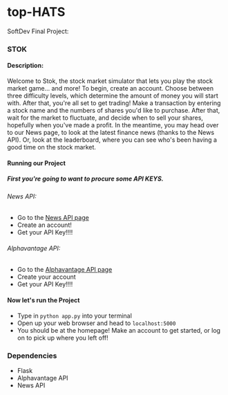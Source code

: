 # top-HATS
SoftDev Final Project:

### STOK

#### Description:
Welcome to Stok, the stock market simulator that lets you play the stock market game... and more! To begin, create an account. Choose between three difficulty levels, which determine the amount of money you will start with. After that, you're all set to get trading! Make a transaction by entering a stock name and the numbers of shares you'd like to purchase. After that, wait for the market to fluctuate, and decide when to sell your shares, hopefully when you've made a profit. In the meantime, you may head over to our News page, to look at the latest finance news (thanks to the News API). Or, look at the leaderboard, where you can see who's been having a good time on the stock market.

#### Running our Project

##### First you're going to want to procure some API KEYS.

###### News API:
* Go to the [News API page](https://newsapi.org/account)
* Create an account!
* Get your API Key!!!!

###### Alphavantage API:
* Go to the [Alphavantage API page](https://www.alphavantage.co/support/#api-key)
* Create your account
* Get your API Key!!!!


#### Now let's run the Project

* Type in `python app.py` into your terminal
* Open up your web browser and head to `localhost:5000`
* You should be at the homepage! Make an account to get started, or log on to pick up where you left off!

### Dependencies
* Flask
* Alphavantage API
* News API
